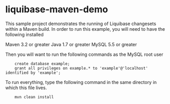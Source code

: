 # liquibase-maven-demo
This sample project demonstrates the running of Liquibase changesets within a Maven build.  In order to run this example, you will need to have the following installed

Maven 3.2 or greater
Java 1.7 or greater
MySQL 5.5 or greater

Then you will want to run the following commands as the MySQL root user

        create database example;
        grant all privileges on example.* to 'example'@'localhost' identified by 'example';

To run everything, type the following command in the same directory in which this file lives.

        mvn clean install
